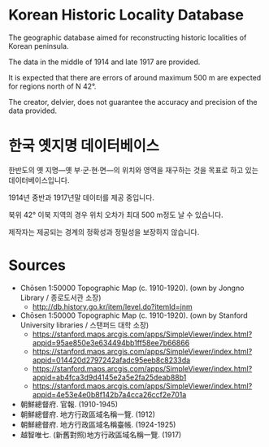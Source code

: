 Korean Historic Locality Database
=================================

The geographic database aimed for reconstructing historic localities of Korean peninsula.

The data in the middle of 1914 and late 1917 are provided.

It is expected that there are errors of around maximum 500 m are expected for regions north of N 42°.

The creator, delvier, does not guarantee the accuracy and precision of the data provided.

한국 옛지명 데이터베이스
======================

한반도의 옛 지명―옛 부·군·현·면―의 위치와 영역을 재구하는 것을 목표로 하고 있는 데이터베이스입니다.

1914년 중반과 1917년말 데이터를 제공 중입니다.

북위 42° 이북 지역의 경우 위치 오차가 최대 500 m정도 날 수 있습니다.

제작자는 제공되는 경계의 정확성과 정밀성을 보장하지 않습니다.

Sources
=======

* Chōsen 1:50000 Topographic Map (c. 1910-1920). (own by Jongno Library / 종로도서관 소장)
    * http://db.history.go.kr/item/level.do?itemId=jnm
* Chōsen 1:50000 Topographic Map (c. 1910-1920). (own by Stanford University libraries / 스탠퍼드 대학 소장)
    * https://stanford.maps.arcgis.com/apps/SimpleViewer/index.html?appid=95ae850e3e634494bb1ff58ee7b66866
    * https://stanford.maps.arcgis.com/apps/SimpleViewer/index.html?appid=014420d2797242afadc95eeb8c8233da
    * https://stanford.maps.arcgis.com/apps/SimpleViewer/index.html?appid=ab4fca3d9d4145e2a5e2fa25deab88b1
    * https://stanford.maps.arcgis.com/apps/SimpleViewer/index.html?appid=4e53e4e0b8f142b7a4cca26ccf2e701a
* 朝鮮總督府. 官報. (1910-1945)
* 朝鮮總督府. 地方行政區域名稱一覽. (1912)
* 朝鮮總督府. 地方行政區域名稱臺帳. (1924-1925)
* 越智唯七. (新舊對照)地方行政區域名稱一覽. (1917)